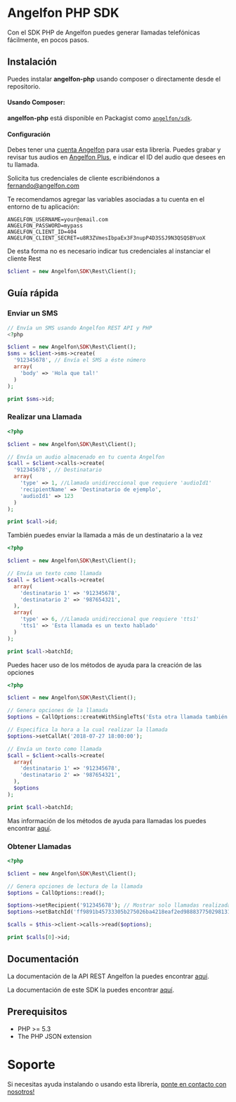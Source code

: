 # Angelfon PHP SDK

Con el SDK PHP de Angelfon puedes generar llamadas telefónicas fácilmente, en pocos pasos.

## Instalación

Puedes instalar **angelfon-php** usando composer o directamente desde el repositorio.

#### Usando Composer:

**angelfon-php** está disponible en Packagist como
[`angelfon/sdk`](http://packagist.org/packages/angelfon/sdk).

#### Configuración

Debes tener una [cuenta Angelfon][afid] para usar esta librería.
Puedes grabar y revisar tus audios en [Angelfon Plus][afplus], e indicar el ID del audio que desees en tu llamada.

Solicita tus credenciales de cliente escribiéndonos a <fernando@angelfon.com>

Te recomendamos agregar las variables asociadas a tu cuenta en el entorno de tu aplicación:

```
ANGELFON_USERNAME=your@email.com
ANGELFON_PASSWORD=mypass
ANGELFON_CLIENT_ID=404
ANGELFON_CLIENT_SECRET=u8R3ZVmesIbpaEx3F3nupP4D3SSJ9N3QSQSBYuoX
```

De esta forma no es necesario indicar tus credenciales al instanciar el cliente Rest

```php
$client = new Angelfon\SDK\Rest\Client();
```

## Guía rápida

### Enviar un SMS

```php
// Envía un SMS usando Angelfon REST API y PHP
<?php

$client = new Angelfon\SDK\Rest\Client();
$sms = $client->sms->create(
  '912345678', // Envía el SMS a éste número
  array(
    'body' => 'Hola que tal!'
  )
);

print $sms->id;
```

### Realizar una Llamada

```php
<?php

$client = new Angelfon\SDK\Rest\Client();

// Envía un audio almacenado en tu cuenta Angelfon
$call = $client->calls->create(
  '912345678', // Destinatario
  array(
    'type' => 1, //Llamada unidireccional que requiere 'audioId1'
    'recipientName' => 'Destinatario de ejemplo',
    'audioId1' => 123
  )
);

print $call->id;
```

También puedes enviar la llamada a más de un destinatario a la vez

```php
<?php

$client = new Angelfon\SDK\Rest\Client();

// Envía un texto como llamada
$call = $client->calls->create(
  array(
    'destinatario 1' => '912345678',
    'destinatario 2' => '987654321',
  ),
  array(
    'type' => 6, //Llamada unidireccional que requiere 'tts1'
    'tts1' => 'Esta llamada es un texto hablado'
  ) 
);

print $call->batchId;
```

Puedes hacer uso de los métodos de ayuda para la creación de las opciones

```php
<?php

$client = new Angelfon\SDK\Rest\Client();

// Genera opciones de la llamada
$options = CallOptions::createWithSingleTts('Esta otra llamada también es un texto hablado');

// Especifica la hora a la cual realizar la llamada
$options->setCallAt('2018-07-27 18:00:00');

// Envía un texto como llamada
$call = $client->calls->create(
  array(
    'destinatario 1' => '912345678',
    'destinatario 2' => '987654321',
  ),
  $options
);

print $call->batchId;
```

Mas información de los métodos de ayuda para llamadas los puedes encontrar [aquí][calltypes].

### Obtener Llamadas

```php
<?php

$client = new Angelfon\SDK\Rest\Client();

// Genera opciones de lectura de la llamada
$options = CallOptions::read();

$options->setRecipient('912345678'); // Mostrar solo llamadas realizadas a este número
$options->setBatchId('ff9891b45733305b275026ba4218eaf2ed988837750298131a0551d7723acffd1d5cb656825db85668c9d2658b21d4d03fb54d12fc35f3c8ff3e616a92998e23'); // Mostrar sólo llamadas en este Batch

$calls = $this->client->calls->read($options);

print $calls[0]->id;
```


## Documentación

La documentación de la API REST Angelfon la puedes encontrar [aquí][apidocs].

La documentación de este SDK la puedes encontrar [aquí][documentation].


## Prerequisitos

* PHP >= 5.3
* The PHP JSON extension

# Soporte

Si necesitas ayuda instalando o usando esta librería, [ponte en contacto con nosotros!][contact]


[apidocs]: https://api.angelfon.com/0.99/documentation
[contact]: http://www.angelfon.com/contact.html
[documentation]: https://angelfon.github.io/angelfon-php/
[calltypes]: https://angelfon.github.io/angelfon-php/
[afid]: https://angelfonid.angelfon.com/home/registro
[afplus]: https://plus.angelfon.com/mensajes
